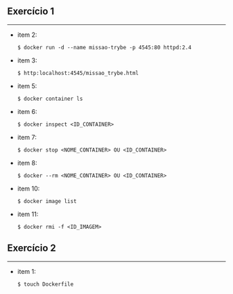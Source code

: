 ## Exercício 1
---
  - item 2:
    ```item2
    $ docker run -d --name missao-trybe -p 4545:80 httpd:2.4
    ```

  - item 3:
    ```item3
    $ http:localhost:4545/missao_trybe.html
    ```

  - item 5:
    ```item5
    $ docker container ls
    ```
  
  - item 6:
    ```item6
    $ docker inspect <ID_CONTAINER>
    ```

  - item 7:
    ```item7
    $ docker stop <NOME_CONTAINER> OU <ID_CONTAINER>
    ```

  - item 8:
    ```item8
    $ docker --rm <NOME_CONTAINER> OU <ID_CONTAINER>
    ```

  - item 10: 
    ```item10
    $ docker image list
    ```

  - item 11: 
    ```item11
    $ docker rmi -f <ID_IMAGEM>
    ```


## Exercício 2

---

  - item 1:
    ```item1
    $ touch Dockerfile
    ```